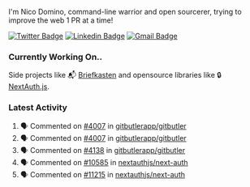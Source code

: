 
I'm Nico Domino, command-line warrior and open sourcerer, trying to improve the web 1 PR at a time!

[![Twitter Badge](https://img.shields.io/badge/-@ndom91-1ca0f1?style=flat-square&labelColor=1ca0f1&logo=twitter&logoColor=white&link=https://twitter.com/ndom91)](https://twitter.com/ndom91) [![Linkedin Badge](https://img.shields.io/badge/-ndom91-blue?style=flat-square&logo=Linkedin&logoColor=white&link=https://www.linkedin.com/in/ndom91/)](https://www.linkedin.com/in/ndom91/) [![Gmail Badge](https://img.shields.io/badge/-yo@ndo.dev-c14438?style=flat-square&logo=mail.ru&logoColor=white&link=mailto:yo@ndo.dev)](mailto:yo@ndo.dev)

### Currently Working On..

Side projects like 📬 [Briefkasten](https://briefkastenhq.com) and opensource libraries like 🔒 [NextAuth.js](https://github.com/nextauthjs/next-auth).

<!--START_SECTION_PROFILE_VIEWS:readme-info-->
<!--END_SECTION_PROFILE_VIEWS:readme-info-->

<!--START_SECTION_DAILY_COMMIT:readme-info-->
<!--END_SECTION_DAILY_COMMIT:readme-info-->

<!--START_SECTION_WEEKLY_COMMIT:readme-info-->
<!--END_SECTION_WEEKLY_COMMIT:readme-info-->

### Latest Activity

<!--START_SECTION:activity-->
1. 🗣 Commented on [#4007](https://github.com/gitbutlerapp/gitbutler/issues/4007#issuecomment-2182479551) in [gitbutlerapp/gitbutler](https://github.com/gitbutlerapp/gitbutler)
2. 🗣 Commented on [#4007](https://github.com/gitbutlerapp/gitbutler/issues/4007#issuecomment-2182477028) in [gitbutlerapp/gitbutler](https://github.com/gitbutlerapp/gitbutler)
3. 🗣 Commented on [#4138](https://github.com/gitbutlerapp/gitbutler/pull/4138#issuecomment-2182472858) in [gitbutlerapp/gitbutler](https://github.com/gitbutlerapp/gitbutler)
4. 🗣 Commented on [#10585](https://github.com/nextauthjs/next-auth/issues/10585#issuecomment-2182450702) in [nextauthjs/next-auth](https://github.com/nextauthjs/next-auth)
5. 🗣 Commented on [#11215](https://github.com/nextauthjs/next-auth/pull/11215#issuecomment-2180666264) in [nextauthjs/next-auth](https://github.com/nextauthjs/next-auth)
<!--END_SECTION:activity-->
